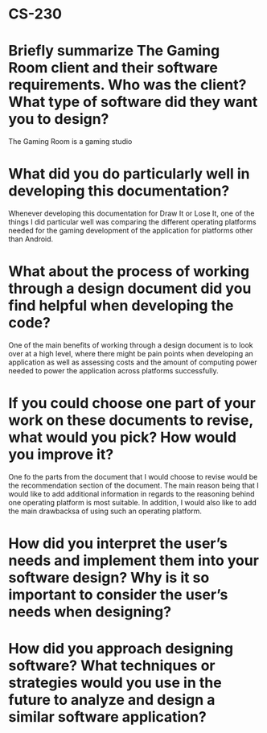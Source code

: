 # CS-230
# Briefly summarize The Gaming Room client and their software requirements. Who was the client? What type of software did they want you to design?
The Gaming Room is a gaming studio 
# What did you do particularly well in developing this documentation?
Whenever developing this documentation for Draw It or Lose It, one of the things I did particular well was comparing the different operating platforms needed for the gaming development of the application for platforms other than Android.
# What about the process of working through a design document did you find helpful when developing the code?
One of the main benefits of working through a design document is to look over at a high level, where there might be pain points when developing an application as well as assessing costs and the amount of computing power needed to power the application across platforms successfully.
# If you could choose one part of your work on these documents to revise, what would you pick? How would you improve it?
One fo the parts from the document that I would choose to revise would be the recommendation section of the document. The main reason being that I would like to add additional information in regards to the reasoning behind one operating platform is most suitable. In addition, I would also like to add the main drawbacksa of using such an operating platform. 
# How did you interpret the user’s needs and implement them into your software design? Why is it so important to consider the user’s needs when designing?

# How did you approach designing software? What techniques or strategies would you use in the future to analyze and design a similar software application?
